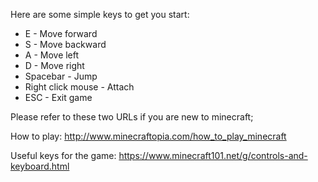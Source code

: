 Here are some simple keys to get you start:
- E - Move forward
- S - Move backward
- A - Move left
- D - Move right
- Spacebar - Jump
- Right click mouse - Attach
- ESC - Exit game

Please refer to these two URLs if you are new to minecraft;

How to play:
http://www.minecraftopia.com/how_to_play_minecraft

Useful keys for the game:
https://www.minecraft101.net/g/controls-and-keyboard.html

